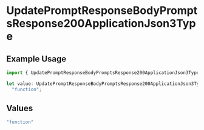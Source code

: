 # UpdatePromptResponseBodyPromptsResponse200ApplicationJson3Type

## Example Usage

```typescript
import { UpdatePromptResponseBodyPromptsResponse200ApplicationJson3Type } from "@orq-ai/node/models/operations";

let value: UpdatePromptResponseBodyPromptsResponse200ApplicationJson3Type =
  "function";
```

## Values

```typescript
"function"
```
